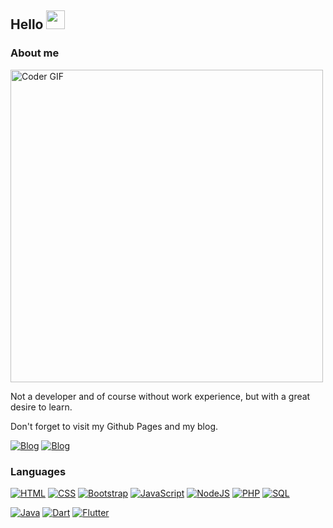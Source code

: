 ## Hello <img src="https://user-images.githubusercontent.com/42378118/110234147-e3259600-7f4e-11eb-95be-0c4047144dea.gif" width="30">

### About me

<img src="https://media.giphy.com/media/SWoSkN6DxTszqIKEqv/giphy.gif" alt="Coder GIF" width="500">

Not a developer and of course without work experience, but with a great desire to learn.

Don't forget to visit my Github Pages and my blog.

[![Blog](https://img.shields.io/badge/Iyankdesu.github.io-364f6b?style=for-the-badge)](https://iyankdesu.github.io/)
[![Blog](https://img.shields.io/badge/Iyankdesu.medium.com-364f6b?style=for-the-badge)](https://iyankdesu.medium.com/)

### Languages
[![HTML](https://img.shields.io/badge/HTML-f6416c?style=for-the-badge&logo=html5&logoColor=white)](https://html.com/)
[![CSS](https://img.shields.io/badge/CSS-46cdcf?style=for-the-badge&logo=css3&logoColor=white)](http://www.css3.com/)
[![Bootstrap](https://img.shields.io/badge/Bootstrap-a600f7?style=for-the-badge&logo=bootstrap&logoColor=white)](https://getbootstrap.com/)
[![JavaScript](https://img.shields.io/badge/JavaScript-ffde7d?style=for-the-badge&logo=javascript&logoColor=white)](http://www.ecmascript.org/)
[![NodeJS](https://img.shields.io/badge/NodeJS-5fb95e?style=for-the-badge&logo=node.js&logoColor=white)](https://nodejs.org/)
[![PHP](https://img.shields.io/badge/PHP-574291?style=for-the-badge&logo=php&logoColor=white)](https://www.php.net/)
[![SQL](https://img.shields.io/badge/SQL-CD8907?style=for-the-badge&logo=mysql&logoColor=white)](https://www.mysql.com/)


[![Java](https://img.shields.io/badge/Java-ea0000?style=for-the-badge&logo=openjdk&logoColor=white)](https://www.java.com/)
[![Dart](https://img.shields.io/badge/Dart-3892DE?style=for-the-badge&logo=Dart&logoColor=white)](https://dart.dev/)
[![Flutter](https://img.shields.io/badge/Flutter-58B3F5?style=for-the-badge&logo=Flutter&logoColor=white)](https://flutter.dev/)
